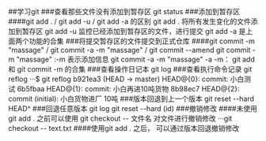 ##学习git
###查看那些文件没有添加到暂存区
git status
###添加到暂存区
####git add . / git add -u / git add -a 的区别
git add .  将所有发生变化的文件添加到暂存区
git add -u   监控已经添加到暂存区的文件，进行提交
git add -a 是上面两个功能的合集
###将提交暂存区的文件提交到正式仓库
####git commit -m "massage" / git commit -a -m "massage" / git commit --amend
git commit -m "massage" :-m 表示添加信息
git commit -a -m "massage" -a -m： git add 和 git commit -m 的合集
###查看操作日记本
git log
###查看执行命令记录
git reflog
···$ git reflog
b921ea3 (HEAD -> master) HEAD@{0}: commit: 小白测试
6b5fbaa HEAD@{1}: commit: 小白再进10吨货物
8b98ec7 HEAD@{2}: commit (initial): 小白货物进厂 10吨
###版本回退到上一个版本
git reset --hard HEAD^
###回退任意版本 
git log
git reset --hard (id)
###撤销修改
####未使用 git add . 之前可以使用 git checkout -- 文件名 对文件进行撤销修改
···git checkout -- text.txt
####使用git add . 之后， 可以通过版本回退撤销修改

